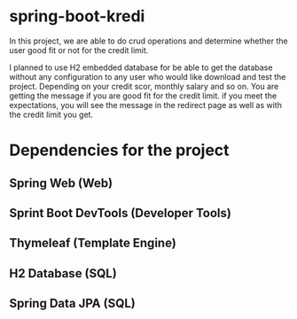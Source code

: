 # spring-boot-kredi
In this project, we are able to do crud operations and determine whether the user good fit or not for the credit limit.

I planned to use H2 embedded database for be able to get the database without any configuration to any user who would like download and test the project.
Depending on your credit scor, monthly salary and so on. You are getting the message if you are good fit for the credit limit. if you meet the expectations,
you will see the message in the redirect page as well as  with the credit limit you get.

# Dependencies for the project
## Spring Web (Web)
## Sprint Boot DevTools  (Developer Tools)
## Thymeleaf (Template Engine)
## H2 Database (SQL)
## Spring Data JPA (SQL)

